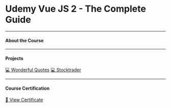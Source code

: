 # Udemy Vue JS 2 - The Complete Guide

---

#### About the Course

---

#### Projects

[:computer: Wonderful Quotes](https://github.com/CameronPaton/VueJS_Udemy_Course/tree/master/Wonderful_Quotes)
[:computer: Stocktrader](https://github.com/CameronPaton/VueJS_Udemy_Course/tree/master/Stocktrader)

---

#### Course Certification

[:scroll: View Certificate](url)
